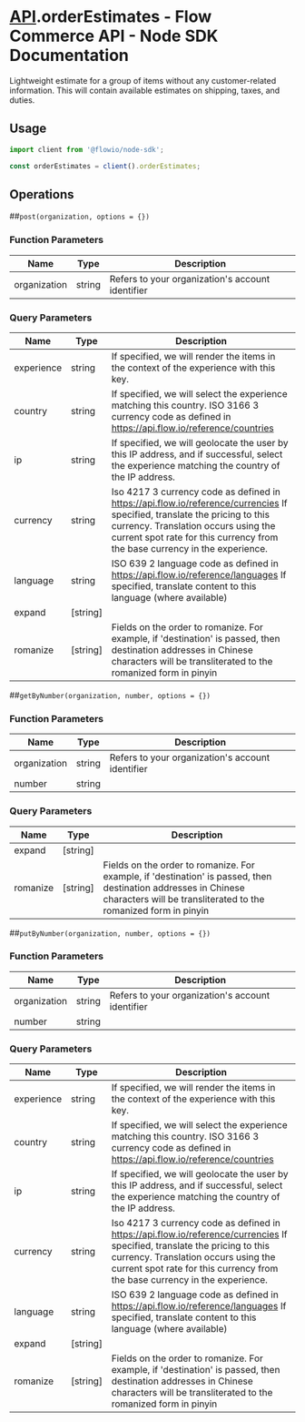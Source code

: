 # [API](README.md).orderEstimates - Flow Commerce API - Node SDK Documentation

Lightweight estimate for a group of items without any customer-related information. This will contain available estimates on shipping, taxes, and duties.

## Usage

```JavaScript
import client from '@flowio/node-sdk';

const orderEstimates = client().orderEstimates;
```

## Operations

##`post(organization, options = {})`

### Function Parameters

| Name  | Type | Description |
| ---- | ---- | ---- |
| organization | string | Refers to your organization&#x27;s account identifier |

### Query Parameters

| Name  | Type | Description |
| ---- | ---- | ---- |
| experience | string | If specified, we will render the items in the context of the experience with this key. |
| country | string | If specified, we will select the experience matching this country. ISO 3166 3 currency code as defined in https://api.flow.io/reference/countries |
| ip | string | If specified, we will geolocate the user by this IP address, and if successful, select the experience matching the country of the IP address. |
| currency | string | Iso 4217 3 currency code as defined in https://api.flow.io/reference/currencies If specified, translate the pricing to this currency. Translation occurs using the current spot rate for this currency from the base currency in the experience. |
| language | string | ISO 639 2 language code as defined in https://api.flow.io/reference/languages If specified, translate content to this language (where available) |
| expand | [string] |  |
| romanize | [string] | Fields on the order to romanize. For example, if &#x27;destination&#x27; is passed, then destination addresses in Chinese characters will be transliterated to the romanized form in pinyin |

##`getByNumber(organization, number, options = {})`

### Function Parameters

| Name  | Type | Description |
| ---- | ---- | ---- |
| organization | string | Refers to your organization&#x27;s account identifier |
| number | string |  |

### Query Parameters

| Name  | Type | Description |
| ---- | ---- | ---- |
| expand | [string] |  |
| romanize | [string] | Fields on the order to romanize. For example, if &#x27;destination&#x27; is passed, then destination addresses in Chinese characters will be transliterated to the romanized form in pinyin |

##`putByNumber(organization, number, options = {})`

### Function Parameters

| Name  | Type | Description |
| ---- | ---- | ---- |
| organization | string | Refers to your organization&#x27;s account identifier |
| number | string |  |

### Query Parameters

| Name  | Type | Description |
| ---- | ---- | ---- |
| experience | string | If specified, we will render the items in the context of the experience with this key. |
| country | string | If specified, we will select the experience matching this country. ISO 3166 3 currency code as defined in https://api.flow.io/reference/countries |
| ip | string | If specified, we will geolocate the user by this IP address, and if successful, select the experience matching the country of the IP address. |
| currency | string | Iso 4217 3 currency code as defined in https://api.flow.io/reference/currencies If specified, translate the pricing to this currency. Translation occurs using the current spot rate for this currency from the base currency in the experience. |
| language | string | ISO 639 2 language code as defined in https://api.flow.io/reference/languages If specified, translate content to this language (where available) |
| expand | [string] |  |
| romanize | [string] | Fields on the order to romanize. For example, if &#x27;destination&#x27; is passed, then destination addresses in Chinese characters will be transliterated to the romanized form in pinyin |

